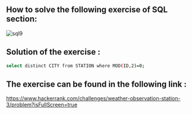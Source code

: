 ## How to solve the following exercise of SQL section:
![sql9](https://github.com/lamia-datalover/SQL_Hackerrank_exercises/assets/145395677/c4469934-b358-4bb1-b1ce-c006e7c014fa)

## Solution of the exercise :
```bash
select distinct CITY from STATION where MOD(ID,2)=0;
```
## The exercise can be found in the following link :
https://www.hackerrank.com/challenges/weather-observation-station-3/problem?isFullScreen=true
